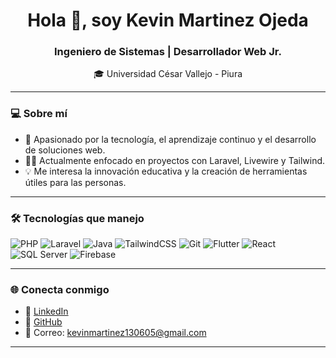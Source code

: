 <h1 align="center">Hola 👋, soy Kevin Martinez Ojeda</h1>
<h3 align="center">Ingeniero de Sistemas | Desarrollador Web Jr.</h3>
<p align="center">🎓 Universidad César Vallejo - Piura</p>

---

### 💻 Sobre mí
- 🎯 Apasionado por la tecnología, el aprendizaje continuo y el desarrollo de soluciones web.
- 👨‍💻 Actualmente enfocado en proyectos con Laravel, Livewire y Tailwind.
- 💡 Me interesa la innovación educativa y la creación de herramientas útiles para las personas.

---

### 🛠️ Tecnologías que manejo
![PHP](https://img.shields.io/badge/PHP-777BB4?style=flat&logo=php&logoColor=white)
![Laravel](https://img.shields.io/badge/Laravel-FF2D20?style=flat&logo=laravel&logoColor=white)
![Java](https://img.shields.io/badge/Java-ED8B00?style=flat&logo=java&logoColor=white)
![TailwindCSS](https://img.shields.io/badge/Tailwind_CSS-38B2AC?style=flat&logo=tailwind-css&logoColor=white)
![Git](https://img.shields.io/badge/Git-F05032?style=flat&logo=git&logoColor=white)
![Flutter](https://img.shields.io/badge/Flutter-02569B?style=flat&logo=flutter&logoColor=white)
![React](https://img.shields.io/badge/React-20232A?style=flat&logo=react&logoColor=61DAFB)
![SQL Server](https://img.shields.io/badge/SQL_Server-CC2927?style=flat&logo=microsoft-sql-server&logoColor=white)
![Firebase](https://img.shields.io/badge/Firebase-FFCA28?style=flat&logo=firebase&logoColor=black)

---

### 🌐 Conecta conmigo
- 💼 [LinkedIn](https://www.linkedin.com/in/kevin-martinez-ojeda)
- 🧠 [GitHub](https://github.com/kevinMO05)
- 📩 Correo: kevinmartinez130605@gmail.com

---
